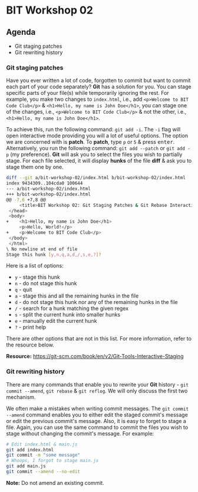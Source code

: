 
# BIT Workshop 02

## Agenda

- Git staging patches
- Git rewriting history

### Git staging patches

Have you ever written a lot of code, forgotten to commit but want to commit each part of your code separately? **Git** has a solution for you. You can stage specific parts of your file(s) while temporarily ignoring the rest. For example, you make two changes to `index.html`, i.e., add `<p>Welcome to BIT Code Club</p>` & `<h1>Hello, my name is John Doe</h1>`, you can stage one of the changes, i.e., `<p>Welcome to BIT Code Club</p>` & not the other, i.e., `<h1>Hello, my name is John Doe</h1>`. 

To achieve this, run the following command: `git add -i`. The `-i` flag will open interactive mode providing you will a lot of useful options. The option we are concerned with is **patch**. To **patch**, type `p` or `5` & press <kbd>enter</kbd>. Alternatively, you run the following command: `git add --patch` or `git add -p` (my preference). **Git** will ask you to select the files you wish to partially stage. For each file selected, it will display **hunks** of the file **diff** & ask you to stage them one by one.

```bash
diff --git a/bit-workshop-02/index.html b/bit-workshop-02/index.html
index 9434309..104cda0 100644
--- a/bit-workshop-02/index.html
+++ b/bit-workshop-02/index.html
@@ -7,6 +7,8 @@
     <title>BIT Workshop 02: Git Staging Patches & Git Rebase Interactive Mode</title>
 </head>
 <body>
+    <h1>Hello, my name is John Doe</h1>
     <p>Hello, World!</p>
+    <p>Welcome to BIT Code Club</p>
 </body>
 </html>
\ No newline at end of file
Stage this hunk [y,n,q,a,d,/,s,e,?]?
```

Here is a list of options:

- `y` - stage this hunk
- `n` - do not stage this hunk
- `q` - quit
- `a` - stage this and all the remaining hunks in the file
- `d` - do not stage this hunk nor any of the remaining hunks in the file
- `/` - search for a hunk matching the given regex
- `s` - split the current hunk into smaller hunks
- `e` - manually edit the current hunk
- `?` - print help

There are other options that are not in this list. For more information, refer to the resource below.

**Resource:** <https://git-scm.com/book/en/v2/Git-Tools-Interactive-Staging>

### Git rewriting history

There are many commands that enable you to rewrite your **Git** history - `git commit --amend`, `git rebase` & `git reflog`. We will only discuss the first two mechanism. 

We often make a mistakes when writing commit messages. The `git commit --amend` command enables you to either edit the staged commit's message or edit the previous commit's message. Also, it is easy to forget to stage a file. Again, you can use the same command to commit the files you wish to stage without changing the commit's message. For example:

```bash
# Edit index.html & main.js
git add index.html
git commit -m "some message" 
# Whoops, I forgot to stage main.js
git add main.js 
git commit --amend --no-edit
```

**Note:** Do not amend an existing commit. 

